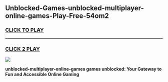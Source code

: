
## Unblocked-Games-unblocked-multiplayer-online-games-Play-Free-54om2
<h3>
<a href="https://premium76.site?title=unblocked-multiplayer-online-games&ref=22A">CLICK TO PLAY</a></h3>
<hr>

<h3>
<a href="https://premium76.site?title=unblocked-multiplayer-online-games&ref=22A">CLICK 2 PLAY</a>
  
</h3>

<a href="https://premium76.site?title=unblocked-multiplayer-online-games&ref=22A"><img src="https://clearcache.store/games.png"></a>


**unblocked-multiplayer-online-games games unblocked: Your Gateway to Fun and Accessible Online Gaming**
